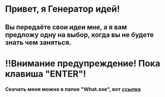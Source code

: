 # Привет, я __Генератор идей__!

## Вы передаёте свои идеи мне, а я вам предложу одну на выбор, когда вы не будете знать чем заняться.

# !!Внимание предупреждение! Пока клавиша "ENTER"!

### Скачать меня можно в папке "What.exe", вот [ссылка](https://github.com/MrWendigo03/-/blob/master/dist/What.exe)
